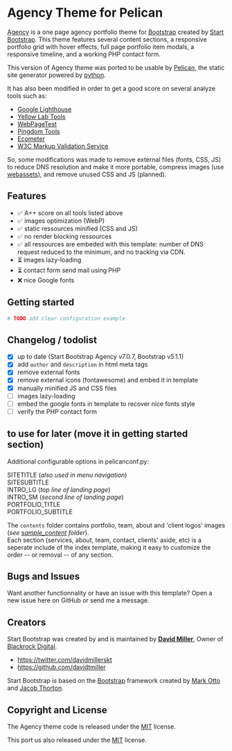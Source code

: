 # Agency Theme for Pelican

[Agency](http://startbootstrap.com/template-overviews/agency/) is a one page agency portfolio theme for [Bootstrap](http://getbootstrap.com/) created by [Start Bootstrap](http://startbootstrap.com/). This theme features several content sections, a responsive portfolio grid with hover effects, full page portfolio item modals, a responsive timeline, and a working PHP contact form.

This version of Agency theme was ported to be usable by [Pelican](https://blog.getpelican.com/), the static site generator powered by [python](https://www.python.org/).

It has also been modified in order to get a good score on several analyze tools such as:

* [Google Lighthouse](https://developers.google.com/web/tools/lighthouse)
* [Yellow Lab Tools](https://yellowlab.tools/)
* [WebPageTest](https://www.webpagetest.org/)
* [Pingdom Tools](https://tools.pingdom.com/)
* [Ecometer](http://www.ecometer.org/)
* [W3C Markup Validation Service](https://validator.w3.org/)

So, some modifications was made to remove external files (fonts, CSS, JS) to reduce DNS resolution and make it more portable, compress images (use [webassets](https://pypi.org/project/webassets/)), and remove unused CSS and JS (planned).

## Features

* ✅ A++ score on all tools listed above
* ✅ images optimization (WebP)
* ✅ static ressources minified (CSS and JS)
* ✅ no render blocking ressources
* ✅ all ressources are embeded with this template: number of DNS request reduced to the minimum, and no tracking via CDN.
* ⏳ images lazy-loading
* ⏳ contact form send mail using PHP
* ❌ nice Google fonts

## Getting started

``` bash
# TODO add clear configuration example
```

## Changelog / todolist

* [x] up to date (Start Bootstrap Agency v7.0.7, Bootstrap v5.1.1)
* [x] add `author` and `description` in html meta tags
* [x] remove external fonts
* [x] remove external icons (fontawesome) and embed it in template
* [x] manually minified JS and CSS files
* [ ] images lazy-loading
* [ ] embed the google fonts in template to recover nice fonts style
* [ ] verify the PHP contact form

## to use for later (move it in getting started section)

Additional configurable options in pelicanconf.py:  

SITETITLE (_also used in menu navigation_)  
SITESUBTITLE  
INTRO\_LG (_top line of landing page_)  
INTRO\_SM (_second line of landing page_)  
PORTFOLIO\_TITLE  
PORTFOLIO\_SUBTITLE

The `contents` folder contains portfolio, team, about and 'client logos' images (*see [sample_content](/sample_content) folder*).  
Each section (services, about, team, contact, clients' aside, etc) is a seperate include of the index template, making it easy to customize the order -- or removal -- of any section.

## Bugs and Issues

Want another functionnality or have an issue with this template? Open a new issue here on GitHub or send me a message.

## Creators

Start Bootstrap was created by and is maintained by **[David Miller](http://davidmiller.io/)**, Owner of [Blackrock Digital](http://blackrockdigital.io/).

* https://twitter.com/davidmillerskt
* https://github.com/davidtmiller

Start Bootstrap is based on the [Bootstrap](http://getbootstrap.com/) framework created by [Mark Otto](https://twitter.com/mdo) and [Jacob Thorton](https://twitter.com/fat).

## Copyright and License

The Agency theme code is released under the [MIT](https://github.com/BlackrockDigital/startbootstrap-agency/blob/master/LICENSE) license.

This port us also released under the [MIT](https://github.com/yaap7/Pelican-StartBootstrap-Agency/blob/master/LICENSE) license.

